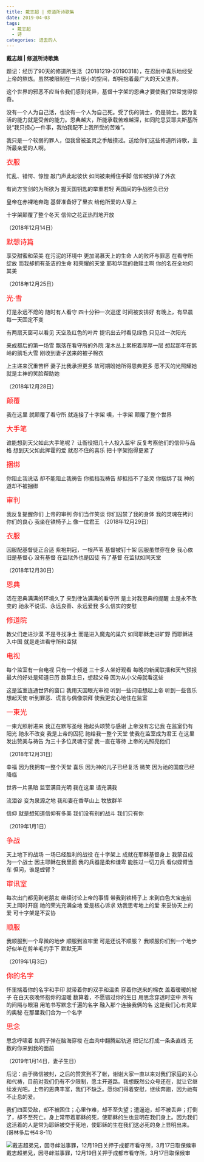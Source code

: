 ```yaml
---
title: 戴志超 | 修道所诗歌集
date: 2019-04-03
tags: 
  - 戴志超
  - 诗
categories: 进去的人
---
```

**戴志超 | 修道所诗歌集**

题记：经历了90天的修道所生活（20181219-20190318），在忍耐中喜乐地经受上帝的熬炼。虽然被限制在一片很小的空间，却拥抱着最广大的天父世界。

这个世界的邪恶不应当令我们感到诧异，基督十字架的恩典才要使我们常常觉得惊奇。

没有一个人为自己活，也没有一个人为自己死。受了伤的骑士，仍是骑士。因为复活的能力就是受苦的能力。恩典越大，所能承载苦难越深，如同陀思妥耶夫斯基所说“我只担心一件事，我怕我配不上我所受的苦难”。

我只是一个软弱的罪人，但我曾被圣灵之手触摸过。送给你们这些修道所诗歌，主所最亲爱的人啊。


<font color=red size=4>衣服</font>
 
忙乱、错愕、惊惶
敲门声此起彼伏
如同被束缚住手脚
信仰被扒掉了外衣
 
有尚方宝剑的为所欲为
握天国钥匙的举重若轻
两国间的争战胜负已分
 
皇帝在赤裸地奔跑
基督准备好了里衣
给他所爱的人穿上
 
十字架颠覆了整个冬天
信仰之花正热烈地开放

（2018年12月14日）


<font color=red size=4>默想诗篇</font>

享受甜蜜和荣美
在污泥的环境中
更加渴慕天上的生命
人的败坏与罪恶
在看守所绽放
而我却拥有圣洁的生命
和荣耀的天堂
耶和华我的救赎主啊
你的名在全地何其美

（2018年12月25日）

 

<font color=red size=4>光·雪</font>
 
灯是永远不熄的
随时有人看守
四十分钟一次巡逻
时间被安排好
有晚上，有早晨
每一天固定不变
 
有两扇天窗可以看见
天空及红色的叶片
提讯出去时看见绿色
只见过一次阳光
 
来成都后的第一场雪
飘落在看守所的外院
灌木丛上累积着厚厚一层
想起那年在鹅岭的鹅毛大雪
刚收到妻子送来的被子棉衣
 
上主递来沉重苦杯
妻子比我承担更多
故可期盼她所得恩典更多
愿不灭的光照耀她
就是主神的笑脸帮助她

（2018年12月28日）

 

<font color=red size=4>颠覆</font>
 
我在这里
就颠覆了看守所
就连接了十字架
噢，十字架
颠覆了整个世界
 

<font color=red size=4>大手笔</font>
 
谁能想到天父如此大手笔呢？
让衙役把几十人投入监牢
反复考察他们的信仰与品格
想到天父如此挥霍的爱
就忍不住的喜乐
把十字架抱得更紧了
 

<font color=red size=4>捆绑</font>
 
你阻止我说话
却不能阻止我祷告
你抵挡我祷告
却抵挡不了圣灵
你捆绑了我
神的道却不被捆绑
 

<font color=red size=4>审判</font>
 
我反复提醒你们
上帝的审判
你们当作笑谈
你们囚禁了我的身体
我的灵魂在拷问你们的良心
我坐在铁椅子上
像一位君王
（2018年12月29日）

 

<font color=red size=4>衣服</font>
 
囚服配基督徒正合适
紫袍荆冠，一根芦苇
基督被钉十架
囚服虽然穿在身
我心依旧是基督心
没有基督
在监狱外也是囚徒
有了基督
在监狱如同天堂

（2018年12月30日）

 

<font color=red size=4>恩典</font>
 
活在恩典满满的环境久了
来到律法满满的看守所
是主对我恩典的提醒
主是永不改变的
祂永不说谎、永远良善、永远爱我
多么信实的安慰

 

<font color=red size=4>修道院</font>
 
教父们走进沙漠
不是寻找净土
而是进入魔鬼的巢穴
如同耶稣走进旷野
而耶稣进入中国
就是走进看守所和监狱

 

<font color=red size=4>电视</font>
 
每个监室有一台电视
只有一个频道
三十多人坐好观看
每晚的新闻联播和天气预报
最大的好处是知道日历
数算主日，想起父母
因为从小父母就看这些
 
这是监室连通世界的窗口
我用天国眼光审视
听到一些词语想起上帝
听到一些音乐想起天使
听到罪恶、谎言与偶像崇拜
使我更安心地住在监室

 

<font color=red size=4>一束光</font>
 
一束光照射进来
我正在默写圣经
抬起头颂赞与感谢
上帝没有忘记我
在监室仍有阳光
祂永不改变
我是上帝的囚犯
祂给我一整个天堂
使我在监室成为君王
在这里发出赞美与祷告
为三十多位灵魂守望
我一直在等待
上帝的光照亮他们

（2018年12月31日）

 

幸福
因为我拥有一整个天堂
喜乐
因为神的儿子已经复活
微笑
因为祂的国度已经降临

 
世界一片黑暗
监室满目光明
我在这里
请充满我
 
流泪谷
变为泉源之地
我和妻在香草山上
牧放群羊
 
信仰
就是想知道信仰有多美
我们没有别的战斗
我们只有你

（2019年1月1日）

 

<font color=red size=4>争战</font>
 
天上地下的战场
一场已经胜利的战役
在十字架上
成就在耶稣基督身上
我蒙召成为一个战士
因主耶稣在我里面
我的兵器是柔和谦卑
能胜过一切刀兵
看似螳臂当车
但问，谁是螳臂？

 

<font color=red size=4>审讯室</font>
 
每次出门都见到老朋友
继续讨论上帝的事情
带我到铁椅子上
来到白色大宝座前
天上同时开庭
祂的荣光充满全地
爱是核心诉求
劝我思考地上的爱
来妥协天上的爱
可十字架是不妥协
 

<font color=red size=4>顺服</font>
 
我顺服到一个卑微的地步
顺服到监牢里
可是还说不顺服？
我顺服你们到一个地步
好似羊在剪羊毛的手下
默默无声

（2019年1月3日）

 

<font color=red size=4>你的名字</font>
 
怀里揣着你的名字和手印
就带着你的双手和温柔
穿着你送来的棉衣
盖着暖暖的被子
在白天夜晚怀抱你的温暖
数算着，不愿错过你的生日
用思念穿透时空中
所有的间隔与眼泪
用笔书写默念千遍的名字
融入那个连接我俩的名
这是我们心有灵犀的奥秘
在那里我们合为一个名字
 

<font color=red size=4>思念</font>
 
思念呼啸着
如同子弹在脑海穿梭
在血肉中翻腾起轨道
把记忆打成一条条直线
无数的你来到我的面前

（2019年1月14日，妻子生日）


后记：由于微信被封，之后的赞赏到不了帐，谢谢大家一直以来对我们家庭的关心和代祷，目前对我们仍有不少限制，愿主开道路。我想既然公众号还在，就让它继续发光吧。上帝的恩典丰富，我们不缺乏。愿你们得着安慰，继续奔跑，因为祂有不止息的爱。


我们四面受敌，却不被困住；心里作难，却不至失望；遭逼迫，却不被丢弃；打倒了，却不至死亡。身上常带着耶稣的死，使耶稣的生也显明在我们身上。因为我们这活着的人是常为耶稣被交于死地，使耶稣的生在我们这必死的身上显明出来。(哥林多后书4:8-11）

![戴志超弟兄，因寻衅滋事罪，12月19日关押于成都市看守所，3月17日取保候审](https://images2.imgbox.com/72/ca/IL4lHxqd_o.jpg)
戴志超弟兄，因寻衅滋事罪，12月19日关押于成都市看守所，3月17日取保候审
